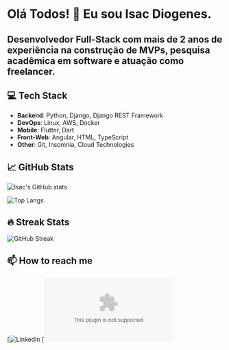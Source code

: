 # Olá Todos! 👋 Eu sou Isac Diogenes. 

## Desenvolvedor Full-Stack com mais de 2 anos de experiência na construção de MVPs, pesquisa acadêmica em software e atuação como freelancer.

## 💻 Tech Stack

- **Backend**: Python, Django, Django REST Framework
- **DevOps**: Linux, AWS, Docker
- **Mobile**: Flutter, Dart
- **Front-Web**: Angular, HTML, TypeScript
- **Other**: Git, Insomnia, Cloud Technologies

## 📈 GitHub Stats

![Isac's GitHub stats](https://github-readme-stats.vercel.app/api?username=Isac001&show_icons=true&theme=radical)

![Top Langs](https://github-readme-stats.vercel.app/api/top-langs/?username=Isac001&layout=compact&theme=radical)

## 🔥 Streak Stats

![GitHub Streak](https://github-readme-streak-stats.herokuapp.com/?user=Isac001&theme=radical)

## 📫 How to reach me
[![LinkedIn](www.linkedin.com/in/isacdiogenes)
[![E-mail](isac.diognes.dev@gmail.com)

